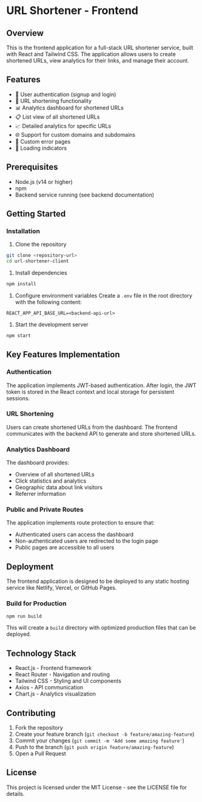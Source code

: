# URL Shortener - Frontend

## Overview

This is the frontend application for a full-stack URL shortener service, built with React and Tailwind CSS. The application allows users to create shortened URLs, view analytics for their links, and manage their account.

## Features

- 🔐 User authentication (signup and login)
- 🔗 URL shortening functionality
- 📊 Analytics dashboard for shortened URLs
- 📋 List view of all shortened URLs
- 📈 Detailed analytics for specific URLs
- 🌐 Support for custom domains and subdomains
- 🚫 Custom error pages
- 🔄 Loading indicators

## Prerequisites

- Node.js (v14 or higher)
- npm
- Backend service running (see backend documentation)

## Getting Started

### Installation

1. Clone the repository

```bash
git clone <repository-url>
cd url-shortener-client
```

1. Install dependencies

```bash
npm install
```

1. Configure environment variables Create a `.env` file in the root directory with the following content:

```
REACT_APP_API_BASE_URL=<backend-api-url>
```

1. Start the development server

```bash
npm start
```

## Key Features Implementation

### Authentication

The application implements JWT-based authentication. After login, the JWT token is stored in the React context and local storage for persistent sessions.

### URL Shortening

Users can create shortened URLs from the dashboard. The frontend communicates with the backend API to generate and store shortened URLs.

### Analytics Dashboard

The dashboard provides:

- Overview of all shortened URLs
- Click statistics and analytics
- Geographic data about link visitors
- Referrer information

### Public and Private Routes

The application implements route protection to ensure that:

- Authenticated users can access the dashboard
- Non-authenticated users are redirected to the login page
- Public pages are accessible to all users

## Deployment

The frontend application is designed to be deployed to any static hosting service like Netlify, Vercel, or GitHub Pages.

### Build for Production

```bash
npm run build
```

This will create a `build` directory with optimized production files that can be deployed.

## Technology Stack

- React.js - Frontend framework
- React Router - Navigation and routing
- Tailwind CSS - Styling and UI components
- Axios - API communication
- Chart.js - Analytics visualization

## Contributing

1. Fork the repository
2. Create your feature branch (`git checkout -b feature/amazing-feature`)
3. Commit your changes (`git commit -m 'Add some amazing feature'`)
4. Push to the branch (`git push origin feature/amazing-feature`)
5. Open a Pull Request

## License

This project is licensed under the MIT License - see the LICENSE file for details.
